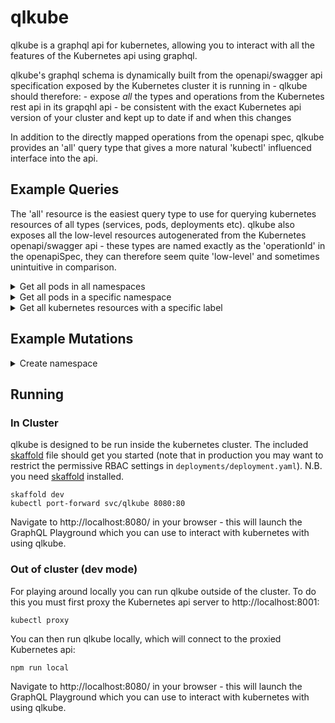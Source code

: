 # qlkube

qlkube is a graphql api for kubernetes, allowing you to interact with all the features of the Kubernetes api using graphql.

qlkube's graphql schema is dynamically built from the openapi/swagger api specification exposed by the Kubernetes cluster it 
is running in - qlkube should therefore:
    - expose *all* the types and operations from the Kubernetes rest api in its grapqhl api
    - be consistent with the exact Kubernetes api version of your cluster and kept up to date if and when this changes

In addition to the directly mapped operations from the openapi spec, qlkube provides an 'all' query type that gives a more
natural 'kubectl' influenced interface into the api.


## Example Queries

The 'all' resource is the easiest query type to use for querying kubernetes resources of all types (services, pods, deployments etc).
qlkube also exposes all the low-level resources autogenerated from the Kubernetes openapi/swagger api - these types are 
named exactly as the 'operationId' in the openapiSpec, they can therefore seem quite 'low-level' and sometimes unintuitive in comparison. 

<details>
 <summary>Get all pods in all namespaces</summary>
 
 This query returns the names and namespaces of all the pods in the cluster.
 (here we use the more friendly 'all' type - you can perform a similar query using `listCoreV1PodForAllNamespaces`)
 
```graphql
query getAllPodsInAllNamespaces {
  all {
    pods {
      items {
        metadata {
          name
          namespace
        }
      }
    }
  }
}
```
</details> 

<details>
 <summary>Get all pods in a specific namespace</summary>
 
 This query returns the names, namespaces, creation times and labels of all the pods in the 'default' namespace
 (here we use the more friendly 'all' type - you can perform a similar query using `ioK8sApiCoreV1PodList`)
 
```graphql
query getAllPodsInDefaultNamespace {
  all(namespace: "default") {
    pods {
      items {
        metadata {
          name
          namespace
          creationTimestamp
          labels
        }
      }
    }
  }
}
```
</details> 


<details>
 <summary>Get all kubernetes resources with a specific label</summary>

This query gets the names of all kubernetes resources (services, deployments, pods etc) that are labelled with label 'app=alpha' 
(roughly equivalent to `kubectl get all -l app=alpha`)

```graphql
query allResourcesOfApp {
  all(labelSelector:"app=alpha") { 
    services {
      items {
        metadata {
          name
        }
      }
    }
    deployments {
      items {
        metadata {
          name
        }
      }
    }
    pods {
      items {
        metadata {
          name
        }
      }
    }
    daemonSets {
      items {
        metadata {
          name
        }
      }
    }
    replicaSets {
      items {
        metadata {
          name
        }
      }
    }
    statefulSets {
      items {
        metadata {
          name
        }
      }
    }
    jobs {
      items {
        metadata {
          name
        }
      }
    }
    cronJobs {
      items {
        metadata {
          name
        }
      }
    }  
  }
}
```
</details> 

## Example Mutations

<details>
 <summary>Create namespace</summary>
 
This mutation creates a new 'bar' namespace. The input json is the escaped version of the following:
 
```json
{
    "apiVersion": "v1",
    "kind": "Namespace",
    "metadata": {
        "name": "bar"
    }
}
```

We output the creation timestamp for the new namesapce.
  
```graphql
mutation createNamespace {
  createCoreV1Namespace(input: "{\"apiVersion\":\"v1\",\"kind\":\"Namespace\",\"metadata\":{\"name\":\"bar\"}}") {
    metadata {
      creationTimestamp
    }
  }
}
```
</details> 


## Running

### In Cluster

qlkube is designed to be run inside the kubernetes cluster. 
The included [skaffold](skaffold.yaml) file should get you started (note that in production you may want to restrict 
the permissive RBAC settings in `deployments/deployment.yaml`).
N.B. you need [skaffold](https://github.com/GoogleContainerTools/skaffold) installed.

```
skaffold dev
kubectl port-forward svc/qlkube 8080:80
```

Navigate to http://localhost:8080/ in your browser - this will launch the GraphQL Playground which you can use to interact
with kubernetes with using qlkube.

### Out of cluster (dev mode)

For playing around locally you can run qlkube outside of the cluster. To do this you must first proxy the Kubernetes
api server to http://localhost:8001:

```
kubectl proxy
```

You can then run qlkube locally, which will connect to the proxied Kubernetes api:

```
npm run local
```

Navigate to http://localhost:8080/ in your browser - this will launch the GraphQL Playground which you can use to interact
with kubernetes with using qlkube.
